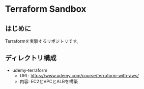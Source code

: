 # Terraform Sandbox

## はじめに

Terraformを実験するリポジトリです。

## ディレクトリ構成

- udemy-terraform
  - URL: https://www.udemy.com/course/terraform-with-aws/
  - 内容: EC2とVPCとALBを構築